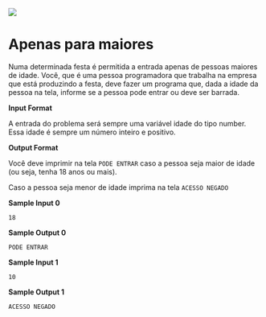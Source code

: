 ![](https://i.imgur.com/xG74tOh.png)

# Apenas para maiores

Numa determinada festa é permitida a entrada apenas de pessoas maiores de idade. Você, que é uma pessoa programadora que trabalha na empresa que está produzindo a festa, deve fazer um programa que, dada a idade da pessoa na tela, informe se a pessoa pode entrar ou deve ser barrada.

__Input Format__

A entrada do problema será sempre uma variável idade do tipo number. Essa idade é sempre um número inteiro e positivo.

__Output Format__

Você deve imprimir na tela `PODE ENTRAR` caso a pessoa seja maior de idade (ou seja, tenha 18 anos ou mais).

Caso a pessoa seja menor de idade imprima na tela `ACESSO NEGADO`

__Sample Input 0__

```
18
```

__Sample Output 0__

```
PODE ENTRAR
```

__Sample Input 1__

```
10
```

__Sample Output 1__

```
ACESSO NEGADO
```
